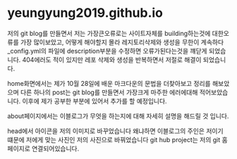 # yeungyung2019.github.io
저의 git blog를 만들면서 저는 가장큰오류로는 사이트자체를 building하는것에 대한오류를 가장 많이보았고,
 어떻게 해야할지 몰라 레지토리삭제와 생성을 무한이 계속하다 _config.yml의 파일에 description부분을 수정하면 오류가된다는것을 꺠닫게 되었습니다.
  404에러도 적이 있지만 레포 삭제와 생성을 반복하면서 저절로 해결이 되었습니다. 

home화면에서는 제가 10월 28일에 배운 마크다운의 문법을 더찾아보고 정리를 해보았으며 다른 하나의 post는 git blog를 만들면서 가장크게 마주한 에러에대해 적어보았습니다.
이후에 제가 공부한 부분에 있어서 추가를 할 예정입니다. 

about페이지에서는 이블로그가 무엇을 하는지에 대해 자세히 설명을 해드릴 것 입니다. 

head에서 아이콘을 저의 이미지로 바꾸었습니다 왜냐하면 이블로그의 주인은 저이기 떄문에 저에게 맞는 사진인 저의 사진으로 바꿔었습니다 git hub project는 저의 git 홈페이지로 연결되어있습니다.   